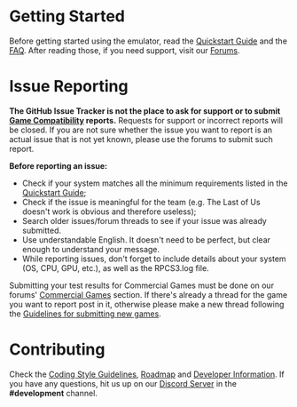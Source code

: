 # Getting Started

Before getting started using the emulator, read the [Quickstart Guide](https://rpcs3.net/quickstart) and the [FAQ](https://rpcs3.net/FAQ). After reading those, if you need support, visit our [Forums](http://www.emunewz.net/forum/forumdisplay.php?fid=172). 

# Issue Reporting

**The GitHub Issue Tracker is not the place to ask for support or to submit [Game Compatibility](https://rpcs3.net/compatibility) reports.** Requests for support or incorrect reports will be closed. If you are not sure whether the issue you want to report is an actual issue that is not yet known, please use the forums to submit such report.

**Before reporting an issue:**
- Check if your system matches all the minimum requirements listed in the [Quickstart Guide](https://rpcs3.net/quickstart);
- Check if the issue is meaningful for the team (e.g. The Last of Us doesn't work is obvious and therefore useless);
- Search older issues/forum threads to see if your issue was already submitted.
- Use understandable English. It doesn't need to be perfect, but clear enough to understand your message.
- While reporting issues, don't forget to include details about your system (OS, CPU, GPU, etc.), as well as the RPCS3.log file.

Submitting your test results for Commercial Games must be done on our forums' [Commercial Games](http://www.emunewz.net/forum/forumdisplay.php?fid=193) section. If there's already a thread for the game you want to report post in it, otherwise please make a new thread following the [Guidelines for submitting new games](http://www.emunewz.net/forum/showthread.php?tid=174376).

# Contributing

Check the [Coding Style Guidelines](https://github.com/RPCS3/rpcs3/wiki/Coding-Style), [Roadmap](https://github.com/RPCS3/rpcs3/wiki/Roadmap) and [Developer Information](https://github.com/RPCS3/rpcs3/wiki/Developer-Information). If you have any questions, hit us up on our [Discord Server](https://discord.me/RPCS3) in the **#development** channel.
